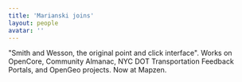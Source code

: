 ```yaml
---
title: 'Marianski joins'
layout: people
avatar: ''
---
```


"Smith and Wesson, the original point and click interface". Works on OpenCore, Community Almanac, NYC DOT Transportation Feedback Portals, and OpenGeo projects. Now at Mapzen. 